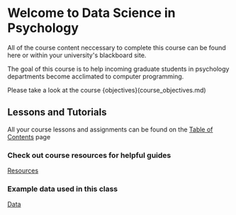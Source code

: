 # Welcome to Data Science in Psychology

All of the course content neccessary to complete this course can be found here or within your university's blackboard site.




The goal of this course is to help incoming graduate students in psychology departments become acclimated to computer programming. 

Please take a look at the course {objectives}(course_objectives.md)



## Lessons and Tutorials

All your course lessons and assignments can be found on the [Table of Contents](toc.md) page


### Check out course resources for helpful guides
[Resources](resources.md)

### Example data used in this class
[Data](data.md)

